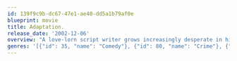 ```yaml
---
id: 139f9c9b-dc67-47e1-ae40-dd5a1b79af0e
blueprint: movie
title: Adaptation.
release_date: '2002-12-06'
overview: "A love-lorn script writer grows increasingly desperate in his quest to adapt the book 'The Orchid Thief'."
genres: '[{"id": 35, "name": "Comedy"}, {"id": 80, "name": "Crime"}, {"id": 18, "name": "Drama"}]'
---
```

